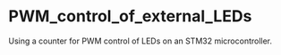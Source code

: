 # PWM_control_of_external_LEDs
Using a counter for PWM control of LEDs on an STM32 microcontroller.
